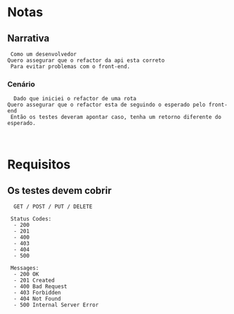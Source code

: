 # Notas

## Narrativa

```
 Como um desenvolvedor
Quero assegurar que o refactor da api esta correto
 Para evitar problemas com o front-end.
```

### Cenário

```
  Dado que iniciei o refactor de uma rota
Quero assegurar que o refactor esta de seguindo o esperado pelo front-end
 Então os testes deveram apontar caso, tenha um retorno diferente do esperado.
```

<br>

# Requisitos

## Os testes devem cobrir

```
  GET / POST / PUT / DELETE
```

```
 Status Codes:
  - 200
  - 201
  - 400
  - 403
  - 404
  - 500
```

```
 Messages:
  - 200 OK
  - 201 Created
  - 400 Bad Request
  - 403 Forbidden
  - 404 Not Found
  - 500 Internal Server Error
```

